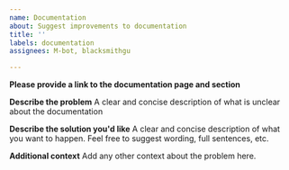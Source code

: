```yaml
---
name: Documentation
about: Suggest improvements to documentation
title: ''
labels: documentation
assignees: M-bot, blacksmithgu

---
```


**Please provide a link to the documentation page and section**

**Describe the problem**
A clear and concise description of what is unclear about the documentation

**Describe the solution you'd like**
A clear and concise description of what you want to happen. Feel free to suggest wording, full sentences, etc.

**Additional context**
Add any other context about the problem here.
